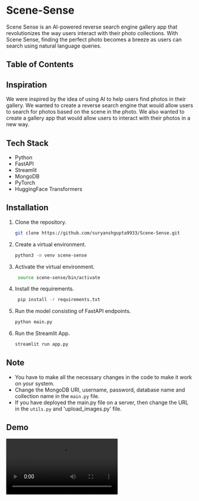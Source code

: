 # Scene-Sense
Scene Sense is an AI-powered reverse search engine gallery app that revolutionizes the way users interact with their photo collections. With Scene Sense, finding the perfect photo becomes a breeze as users can search using natural language queries.

## Table of Contents

## Inspiration
We were inspired by the idea of using AI to help users find photos in their gallery. We wanted to create a reverse search engine that would allow users to search for photos based on the scene in the photo. We also wanted to create a gallery app that would allow users to interact with their photos in a new way.

## Tech Stack
- Python
- FastAPI
- Streamlit
- MongoDB
- PyTorch
- HuggingFace Transformers

## Installation
1. Clone the repository.
   ```sh
   git clone https://github.com/suryanshgupta9933/Scene-Sense.git
    ```
2. Create a virtual environment.
   ```sh
   python3 -m venv scene-sense
   ```
3. Activate the virtual environment.
   ```sh
    source scene-sense/bin/activate
    ```
4. Install the requirements.
    ```sh
     pip install -r requirements.txt
     ```
5. Run the model consisting of FastAPI endpoints.
    ```sh
    python main.py
    ```
6. Run the Streamlit App.
    ```sh
    streamlit run app.py
    ```

## Note
- You have to make all the necessary changes in the code to make it work on your system.
- Change the MongoDB URI, username, password, database name and collection name in the `main.py` file.
- If you have deployed the main.py file on a server, then change the URL in the `utils.py` and 'upload_images.py' file.

## Demo
![Demo](assets/scene-sense-demo.mkv)